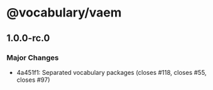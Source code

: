 # @vocabulary/vaem

## 1.0.0-rc.0

### Major Changes

- 4a451f1: Separated vocabulary packages (closes #118, closes #55, closes #97)

